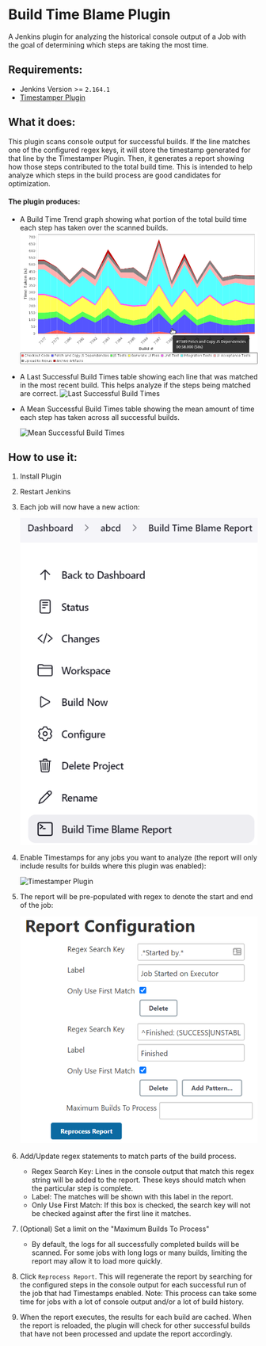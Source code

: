 # Build Time Blame Plugin
A Jenkins plugin for analyzing the historical console output of a Job with the goal of determining which steps are taking the most time.


## Requirements:
 + Jenkins Version >= `2.164.1`
 + [Timestamper Plugin](https://wiki.jenkins-ci.org/display/JENKINS/Timestamper)

## What it does:
 This plugin scans console output for successful builds.
 If the line matches one of the configured regex keys, it will store the timestamp generated for that line by the Timestamper Plugin.
 Then, it generates a report showing how those steps contributed to the total build time.
 This is intended to help analyze which steps in the build process are good candidates for optimization.

#### The plugin produces:

 + A Build Time Trend graph showing what portion of the total build time each step has taken over the scanned builds.
     ![Build Time Trend](documentation/images/build_time_trend.png)

 + A Last Successful Build Times table showing each line that was matched in the most recent build.
 This helps analyze if the steps being matched are correct.
    ![Last Successful Build Times](documentation/images/last_successful.png)

 + A Mean Successful Build Times table showing the mean amount of time each step has taken across all successful builds.

    ![Mean Successful Build Times](documentation/images/mean_build_times.png)

## How to use it:
1. Install Plugin

1. Restart Jenkins

1. Each job will now have a new action:

    ![Build Time Blame Report](documentation/images/action_link.png)

1. Enable Timestamps for any jobs you want to analyze (the report will only include results for builds where this plugin was enabled):

    ![Timestamper Plugin](documentation/images/timestamps.png)
1. The report will be pre-populated with regex to denote the start and end of the job:

    ![Timestamper Plugin](documentation/images/starting_configuration.png)

1. Add/Update regex statements to match parts of the build process.
    + Regex Search Key: Lines in the console output that match this regex string will be added to the report.
    These keys should match when the particular step is complete.
    + Label: The matches will be shown with this label in the report.
    + Only Use First Match: If this box is checked, the search key will not be checked against after the first line it matches.
1. (Optional) Set a limit on the "Maximum Builds To Process"
   + By default, the logs for all successfully completed builds will be scanned. 
   For some jobs with long logs or many builds, limiting the report may allow it to load more quickly.
1. Click `Reprocess Report`.
This will regenerate the report by searching for the configured steps in the console output for each successful run of the job that had Timestamps enabled.
Note: This process can take some time for jobs with a lot of console output and/or a lot of build history.

1. When the report executes, the results for each build are cached.
When the report is reloaded, the plugin will check for other successful builds that have not been processed and update the report accordingly.
